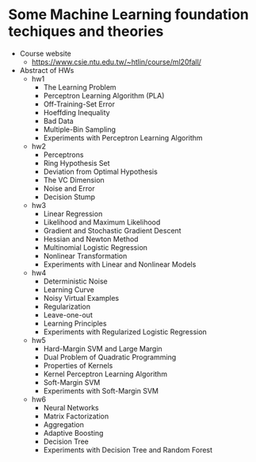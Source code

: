# Some Machine Learning foundation techiques and theories

- Course website
  - https://www.csie.ntu.edu.tw/~htlin/course/ml20fall/
- Abstract of HWs
  - hw1
    - The Learning Problem
    - Perceptron Learning Algorithm (PLA)
    - Off-Training-Set Error
    - Hoeffding Inequality
    - Bad Data
    - Multiple-Bin Sampling
    - Experiments with Perceptron Learning Algorithm
  - hw2
    - Perceptrons
    - Ring Hypothesis Set
    - Deviation from Optimal Hypothesis
    - The VC Dimension
    - Noise and Error
    - Decision Stump
  - hw3
    - Linear Regression
    - Likelihood and Maximum Likelihood
    - Gradient and Stochastic Gradient Descent
    - Hessian and Newton Method
    - Multinomial Logistic Regression
    - Nonlinear Transformation
    - Experiments with Linear and Nonlinear Models
  - hw4
    - Deterministic Noise
    - Learning Curve
    - Noisy Virtual Examples
    - Regularization
    - Leave-one-out
    - Learning Principles
    - Experiments with Regularized Logistic Regression
  - hw5
    - Hard-Margin SVM and Large Margin
    - Dual Problem of Quadratic Programming
    - Properties of Kernels
    - Kernel Perceptron Learning Algorithm
    - Soft-Margin SVM
    - Experiments with Soft-Margin SVM 
  - hw6
    - Neural Networks
    - Matrix Factorization
    - Aggregation
    - Adaptive Boosting
    - Decision Tree
    - Experiments with Decision Tree and Random Forest